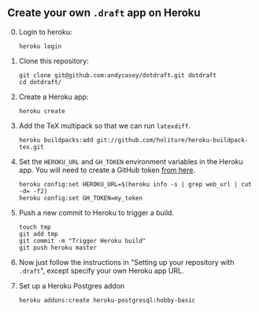 Create your own `.draft` app on Heroku
--------------------------------------

0.  Login to heroku:

    `heroku login`

1.  Clone this repository:

    ````
    git clone git@github.com:andycasey/dotdraft.git dotdraft
    cd dotdraft/
    ````

2.  Create a Heroku app:

    `heroku create`

3.  Add the TeX multipack so that we can run `latexdiff`. 

    `heroku buildpacks:add git://github.com/holiture/heroku-buildpack-tex.git`

4.  Set the `HEROKU_URL` and `GH_TOKEN` environment variables in the Heroku app. You will need to create a GitHub token [from here](https://github.com/settings/tokens).

    ````
    heroku config:set HEROKU_URL=$(heroku info -s | grep web_url | cut -d= -f2)
    heroku config:set GH_TOKEN=my_token
    ````

5.  Push a new commit to Heroku to trigger a build.

    ````
    touch tmp
    git add tmp
    git commit -m "Trigger Heroku build"
    git push heroku master
    ````

6.  Now just follow the instructions in "Setting up your repository with `.draft`", except specify your own Heroku app URL.

7. Set up a Heroku Postgres addon

    ````
    heroku addons:create heroku-postgresql:hobby-basic
    ````

